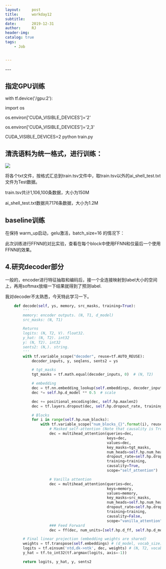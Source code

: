```yaml
---
layout:     post
title:      workday12
subtitle:   
date:       2019-12-31
author:     RJ
header-img: 
catalog: true
tags:
    - Job


---
```

<p id = "build"></p>
---



## 指定GPU训练

with tf.device('/gpu:2'):

import os

os.environ['CUDA_VISIBLE_DEVICES']='2'

os.environ['CUDA_VISIBLE_DEVICES']='2,3'

CUDA_VISIBLE_DEVICES=2 python train.py



## 清洗语料为统一格式，进行训练：

![](https://raw.githubusercontent.com/rejae/rejae.github.io/master/img/20191231dataclear1.png)

将各个txt文件，按格式汇总到train.tsv文件中，取train.tsv以外的ai_shell_test.txt文件为Test数据。

train.tsv共计1,106,100条数据，大小为150M

ai_shell_test.txt数据共7176条数据，大小为1.2M

## baseline训练
在保持 warm_up启动，gelu激活，batch_size=16 的情况下：

此次训练进行FFNN的对比实验，查看在每个block中使用FFNN和仅最后一个使用FFNN的效果。




## 4.研究decoder部分
一般的，encoder进行特征抽取和编码后，接一个全连接映射到label大小的空间上，再用softmax放缩一下结果就得到了预测label.

我对decoder不太熟悉，今天特此学习一下。
```python
    def decode(self, ys, memory, src_masks, training=True):
        '''
        memory: encoder outputs. (N, T1, d_model)
        src_masks: (N, T1)

        Returns
        logits: (N, T2, V). float32.
        y_hat: (N, T2). int32
        y: (N, T2). int32
        sents2: (N,). string.
        '''
        with tf.variable_scope("decoder", reuse=tf.AUTO_REUSE):
            decoder_inputs, y, seqlens, sents2 = ys

            # tgt_masks
            tgt_masks = tf.math.equal(decoder_inputs, 0)  # (N, T2)

            # embedding
            dec = tf.nn.embedding_lookup(self.embeddings, decoder_inputs)  # (N, T2, d_model)
            dec *= self.hp.d_model ** 0.5  # scale

            dec += positional_encoding(dec, self.hp.maxlen2)
            dec = tf.layers.dropout(dec, self.hp.dropout_rate, training=training)

            # Blocks
            for i in range(self.hp.num_blocks):
                with tf.variable_scope("num_blocks_{}".format(i), reuse=tf.AUTO_REUSE):
                    # Masked self-attention (Note that causality is True at this time)
                    dec = multihead_attention(queries=dec,
                                              keys=dec,
                                              values=dec,
                                              key_masks=tgt_masks,
                                              num_heads=self.hp.num_heads,
                                              dropout_rate=self.hp.dropout_rate,
                                              training=training,
                                              causality=True,
                                              scope="self_attention")

                    # Vanilla attention
                    dec = multihead_attention(queries=dec,
                                              keys=memory,
                                              values=memory,
                                              key_masks=src_masks,
                                              num_heads=self.hp.num_heads,
                                              dropout_rate=self.hp.dropout_rate,
                                              training=training,
                                              causality=False,
                                              scope="vanilla_attention")
                    ### Feed Forward
                    dec = ff(dec, num_units=[self.hp.d_ff, self.hp.d_model])

        # Final linear projection (embedding weights are shared)
        weights = tf.transpose(self.embeddings) # (d_model, vocab_size)
        logits = tf.einsum('ntd,dk->ntk', dec, weights) # (N, T2, vocab_size)
        y_hat = tf.to_int32(tf.argmax(logits, axis=-1))

        return logits, y_hat, y, sents2
```
